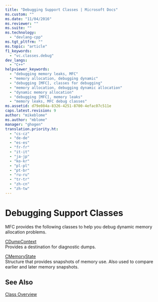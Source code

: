 ```yaml
---
title: "Debugging Support Classes | Microsoft Docs"
ms.custom: ""
ms.date: "11/04/2016"
ms.reviewer: ""
ms.suite: ""
ms.technology: 
  - "devlang-cpp"
ms.tgt_pltfrm: ""
ms.topic: "article"
f1_keywords: 
  - "vc.classes.debug"
dev_langs: 
  - "C++"
helpviewer_keywords: 
  - "debugging memory leaks, MFC"
  - "memory allocation, debugging dynamic"
  - "debugging [MFC], classes for debugging"
  - "memory allocation, debugging dynamic allocation"
  - "dynamic memory allocation"
  - "debugging [MFC], memory leaks"
  - "memory leaks, MFC debug classes"
ms.assetid: d79e084a-8326-4251-8700-4efac07c511e
caps.latest.revision: 9
author: "mikeblome"
ms.author: "mblome"
manager: "ghogen"
translation.priority.ht: 
  - "cs-cz"
  - "de-de"
  - "es-es"
  - "fr-fr"
  - "it-it"
  - "ja-jp"
  - "ko-kr"
  - "pl-pl"
  - "pt-br"
  - "ru-ru"
  - "tr-tr"
  - "zh-cn"
  - "zh-tw"
---
```

# Debugging Support Classes
MFC provides the following classes to help you debug dynamic memory allocation problems.  
  
 [CDumpContext](../mfc/reference/cdumpcontext-class.md)  
 Provides a destination for diagnostic dumps.  
  
 [CMemoryState](../mfc/reference/cmemorystate-structure.md)  
 Structure that provides snapshots of memory use. Also used to compare earlier and later memory snapshots.  
  
## See Also  
 [Class Overview](../mfc/class-library-overview.md)

